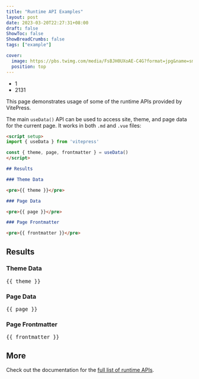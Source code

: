 ```yaml
---
title: "Runtime API Examples"
layout: post
date: 2023-03-20T22:27:31+08:00
draft: false
ShowToc: false
ShowBreadCrumbs: false
tags: ["example"]

cover:
  image: https://pbs.twimg.com/media/FsBJH0UXoAE-C4G?format=jpg&name=small
  position: top
---
```


- 1
- 2131

This page demonstrates usage of some of the runtime APIs provided by VitePress.

The main `useData()` API can be used to access site, theme, and page data for the current page. It works in both `.md` and `.vue` files:

```md
<script setup>
import { useData } from 'vitepress'

const { theme, page, frontmatter } = useData()
</script>

## Results

### Theme Data

<pre>{{ theme }}</pre>

### Page Data

<pre>{{ page }}</pre>

### Page Frontmatter

<pre>{{ frontmatter }}</pre>
```

<script setup>
import { useData } from 'vitepress'

const { site, theme, page, frontmatter } = useData()
</script>

## Results

### Theme Data

<pre>{{ theme }}</pre>

### Page Data

<pre>{{ page }}</pre>

### Page Frontmatter

<pre>{{ frontmatter }}</pre>

## More

Check out the documentation for the [full list of runtime APIs](https://vitepress.dev/reference/runtime-api#usedata).
